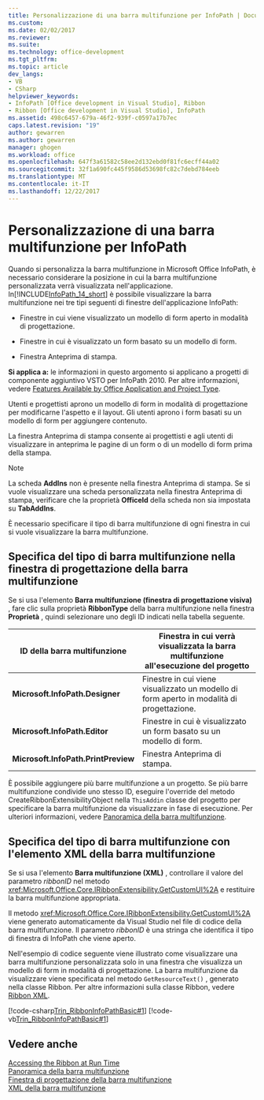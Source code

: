 ```yaml
---
title: Personalizzazione di una barra multifunzione per InfoPath | Documenti Microsoft
ms.custom: 
ms.date: 02/02/2017
ms.reviewer: 
ms.suite: 
ms.technology: office-development
ms.tgt_pltfrm: 
ms.topic: article
dev_langs:
- VB
- CSharp
helpviewer_keywords:
- InfoPath [Office development in Visual Studio], Ribbon
- Ribbon [Office development in Visual Studio], InfoPath
ms.assetid: 498c6457-679a-46f2-939f-c0597a17b7ec
caps.latest.revision: "19"
author: gewarren
ms.author: gewarren
manager: ghogen
ms.workload: office
ms.openlocfilehash: 647f3a61582c58ee2d132ebd0f81fc6ecff44a02
ms.sourcegitcommit: 32f1a690fc445f9586d53698fc82c7debd784eeb
ms.translationtype: MT
ms.contentlocale: it-IT
ms.lasthandoff: 12/22/2017
---
```

# <a name="customizing-a-ribbon-for-infopath"></a>Personalizzazione di una barra multifunzione per InfoPath
  Quando si personalizza la barra multifunzione in Microsoft Office InfoPath, è necessario considerare la posizione in cui la barra multifunzione personalizzata verrà visualizzata nell'applicazione. In[!INCLUDE[InfoPath_14_short](../vsto/includes/infopath-14-short-md.md)] è possibile visualizzare la barra multifunzione nei tre tipi seguenti di finestre dell'applicazione InfoPath:  
  
-   Finestre in cui viene visualizzato un modello di form aperto in modalità di progettazione.  
  
-   Finestre in cui è visualizzato un form basato su un modello di form.  
  
-   Finestra Anteprima di stampa.  
  
 **Si applica a:** le informazioni in questo argomento si applicano a progetti di componente aggiuntivo VSTO per InfoPath 2010. Per altre informazioni, vedere [Features Available by Office Application and Project Type](../vsto/features-available-by-office-application-and-project-type.md).  
  
 Utenti e progettisti aprono un modello di form in modalità di progettazione per modificarne l'aspetto e il layout. Gli utenti aprono i form basati su un modello di form per aggiungere contenuto.  
  
 La finestra Anteprima di stampa consente ai progettisti e agli utenti di visualizzare in anteprima le pagine di un form o di un modello di form prima della stampa.  
  
> [!NOTE]  
>  La scheda **AddIns** non è presente nella finestra Anteprima di stampa. Se si vuole visualizzare una scheda personalizzata nella finestra Anteprima di stampa, verificare che la proprietà **OfficeId** della scheda non sia impostata su **TabAddIns**.  
  
 È necessario specificare il tipo di barra multifunzione di ogni finestra in cui si vuole visualizzare la barra multifunzione.  
  
## <a name="specifying-the-ribbon-type-in-the-ribbon-designer"></a>Specifica del tipo di barra multifunzione nella finestra di progettazione della barra multifunzione  
 Se si usa l'elemento **Barra multifunzione (finestra di progettazione visiva)** , fare clic sulla proprietà **RibbonType** della barra multifunzione nella finestra **Proprietà** , quindi selezionare uno degli ID indicati nella tabella seguente.  
  
|ID della barra multifunzione|Finestra in cui verrà visualizzata la barra multifunzione all'esecuzione del progetto|  
|---------------|---------------------------------------------------------------------|  
|**Microsoft.InfoPath.Designer**|Finestre in cui viene visualizzato un modello di form aperto in modalità di progettazione.|  
|**Microsoft.InfoPath.Editor**|Finestre in cui è visualizzato un form basato su un modello di form.|  
|**Microsoft.InfoPath.PrintPreview**|Finestra Anteprima di stampa.|  
  
 È possibile aggiungere più barre multifunzione a un progetto. Se più barre multifunzione condivide uno stesso ID, eseguire l'override del metodo CreateRibbonExtensibilityObject nella `ThisAddin` classe del progetto per specificare la barra multifunzione da visualizzare in fase di esecuzione. Per ulteriori informazioni, vedere [Panoramica della barra multifunzione](../vsto/ribbon-overview.md).  
  
## <a name="specifying-the-ribbon-type-by-using-ribbon-xml"></a>Specifica del tipo di barra multifunzione con l'elemento XML della barra multifunzione  
 Se si usa l'elemento **Barra multifunzione (XML)** , controllare il valore del parametro *ribbonID* nel metodo <xref:Microsoft.Office.Core.IRibbonExtensibility.GetCustomUI%2A> e restituire la barra multifunzione appropriata.  
  
 Il metodo <xref:Microsoft.Office.Core.IRibbonExtensibility.GetCustomUI%2A> viene generato automaticamente da Visual Studio nel file di codice della barra multifunzione. Il parametro *ribbonID* è una stringa che identifica il tipo di finestra di InfoPath che viene aperto.  
  
 Nell'esempio di codice seguente viene illustrato come visualizzare una barra multifunzione personalizzata solo in una finestra che visualizza un modello di form in modalità di progettazione. La barra multifunzione da visualizzare viene specificata nel metodo `GetResourceText()` , generato nella classe Ribbon. Per altre informazioni sulla classe Ribbon, vedere [Ribbon XML](../vsto/ribbon-xml.md).  
  
 [!code-csharp[Trin_RibbonInfoPathBasic#1](../vsto/codesnippet/CSharp/myinfopathproject/ribbon.cs#1)]
 [!code-vb[Trin_RibbonInfoPathBasic#1](../vsto/codesnippet/VisualBasic/myinfopathproject/ribbon.vb#1)]  
  
## <a name="see-also"></a>Vedere anche  
 [Accessing the Ribbon at Run Time](../vsto/accessing-the-ribbon-at-run-time.md)   
 [Panoramica della barra multifunzione](../vsto/ribbon-overview.md)   
 [Finestra di progettazione della barra multifunzione](../vsto/ribbon-designer.md)   
 [XML della barra multifunzione](../vsto/ribbon-xml.md)  
  
  